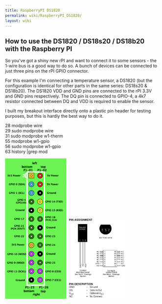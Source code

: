 ```yaml
---
title: RaspberryPI DS1820
permalink: wiki/RaspberryPI_DS1820/
layout: wiki
---
```


How to use the DS1820 / DS18s20 / DS18b20 with the Raspberry PI
---------------------------------------------------------------

So you've got a shiny new rPI and want to connect it to some sensors -
the 1-wire bus is a good way to do so. A bunch of devices can be
connected to just three pins on the rPI GPIO connector.

For this example I'm connecting a temperature sensor, a DS1820 (but the
configuration is identical for other parts in the same series: DS18s20 &
DS18b20). The DS1820 VDD and GND pins are connected to the rPI 3.3V and
GND pins respectively. The DQ pin is connected to GPIO-4, a 4k7 resistor
connected between DQ and VDD is required to enable the sensor.  
  
I built my breakout interface directly onto a plastic pin header for
testing purposes, but this is hardly the best way to do it.  
  
28 modprobe wire  
29 sudo modprobe wire  
31 sudo modprobe w1-therm  
55 modprobe w1-gpio  
56 sudo modprobe w1-gpio  
63 history |grep mod  
  
<img src="GPIOs.png" title="fig:GPIOs.png" alt="GPIOs.png" width="200" />
<img src="DS1820.png" title="fig:DS1820.png" alt="DS1820.png" width="200" />
